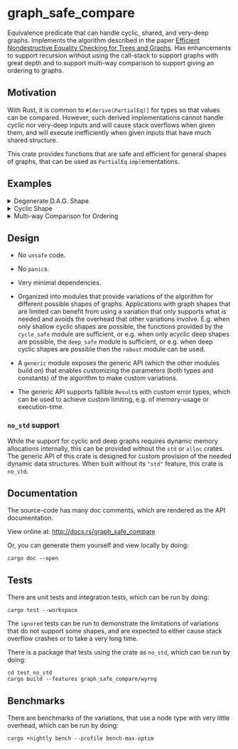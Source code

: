 # graph_safe_compare

Equivalence predicate that can handle cyclic, shared, and very-deep graphs.
Implements the algorithm described in the paper [Efficient Nondestructive
Equality Checking for Trees and
Graphs](https://michaeldadams.org/papers/efficient_equality/).  Has enhancements
to support recursion without using the call-stack to support graphs with great
depth and to support multi-way comparison to support giving an ordering to
graphs.

## Motivation

With Rust, it is common to `#[derive(PartialEq)]` for types so that values can
be compared.  However, such derived implementations cannot handle cyclic nor
very-deep inputs and will cause stack overflows when given them, and will
execute inefficiently when given inputs that have much shared structure.

This crate provides functions that are safe and efficient for general shapes of
graphs, that can be used as `PartialEq` `impl`ementations.

## Examples

<details><summary>Degenerate D.A.G. Shape</summary>

A chain where each pair of `left` and `right` edges of a `My::Branch` reference
the same next `Rc<My>` node.  Without shared-structure detection, it would be
traversed like a perfect binary tree with `2^(depth+1)-2` recursions, but with
the shared-structure detection of this crate, it is traversed with only
`2*depth` recursions.

```rust
use graph_safe_compare::{robust, utils::RefId, Node};
use std::rc::Rc;
use My::*;

#[derive(Eq)]
enum My {
    Leaf { val: i32 },
    Branch { left: Rc<Self>, right: Rc<Self> },
}

impl My {
    fn new_degenerate_shared_structure(depth: usize) -> Self {
        let next = Leaf { val: 1 };
        (0..depth).fold(next, |next, _| {
            let next = Rc::new(next);
            Branch { left: Rc::clone(&next), right: next }
        })
    }
}

impl PartialEq for My {
    fn eq(&self, other: &Self) -> bool { robust::equiv(self, other) }
}

impl Node for &My {
    type Cmp = bool;
    type Id = RefId<Self>;
    type Index = usize;

    fn id(&self) -> Self::Id { RefId(*self) }

    fn amount_edges(&self) -> Self::Index {
        match self {
            Leaf { .. } => 0,
            Branch { .. } => 2,
        }
    }

    fn get_edge(&self, index: &Self::Index) -> Self {
        match (self, index) {
            (Branch { left, .. }, 0) => left,
            (Branch { right, .. }, 1) => right,
            _ => unreachable!(),
        }
    }

    fn equiv_modulo_edges(&self, other: &Self) -> Self::Cmp {
        match (self, other) {
            (Leaf { val: v1 }, Leaf { val: v2 }) => v1 == v2,
            (Branch { .. }, Branch { .. }) => true,
            _ => false,
        }
    }
}

fn main() {
    // A depth that is fast with the `robust` variant of this crate, but that
    // would be infeasible and either take forever, due to the great degree of
    // shared structure, or cause stack overflow, due to the great depth, if
    // another variant were used.
    let depth = 1_000_000;
    let a = My::new_degenerate_shared_structure(depth);
    let b = My::new_degenerate_shared_structure(depth);
    assert!(a == b);

    // Prevent running the drop destructor, to avoid the stack overflow it would
    // cause due to the great depth.  (A real implementation would need a `Drop`
    // designed to properly avoid that.)
    std::mem::forget((a, b));
}
```
</details>

<details><summary>Cyclic Shape</summary>

A very-simple cycle.  Without shared-structure detection, it would infinitely
recurse and overflow the stack, but with the shared-structure detection of this
crate, it does not and it completes efficiently.

The types involved are more complicated, to be able to construct cycles.

```rust
use graph_safe_compare::{cycle_safe, utils::RefId, Node};
use std::{cell::{Ref, RefCell}, rc::Rc};
use Inner::*;

#[derive(Clone)]
struct My(Rc<RefCell<Inner>>);

enum Inner {
    Leaf { val: i32 },
    Branch { left: My, right: My },
}

impl My {
    fn leaf(val: i32) -> Self { My(Rc::new(RefCell::new(Leaf { val }))) }

    fn set_branch(&self, left: My, right: My) {
        *self.0.borrow_mut() = Branch { left, right };
    }

    fn new_cyclic_structure() -> Self {
        let cyc = My::leaf(0);
        cyc.set_branch(My::leaf(1), cyc.clone());
        cyc
    }

    fn inner(&self) -> Ref<'_, Inner> { self.0.borrow() }
}

impl PartialEq for My {
    fn eq(&self, other: &Self) -> bool {
        cycle_safe::equiv(self.clone(), other.clone())
    }
}
impl Eq for My {}

impl Node for My {
    type Cmp = bool;
    type Id = RefId<Rc<RefCell<Inner>>>;
    type Index = u32;

    fn id(&self) -> Self::Id { RefId(Rc::clone(&self.0)) }

    fn amount_edges(&self) -> Self::Index {
        match &*self.inner() {
            Leaf { .. } => 0,
            Branch { .. } => 2,
        }
    }

    fn get_edge(&self, index: &Self::Index) -> Self {
        match (index, &*self.inner()) {
            (0, Branch { left, .. }) => left.clone(),
            (1, Branch { right, .. }) => right.clone(),
            _ => unreachable!(),
        }
    }

    fn equiv_modulo_edges(&self, other: &Self) -> Self::Cmp {
        match (&*self.inner(), &*other.inner()) {
            (Leaf { val: v1 }, Leaf { val: v2 }) => v1 == v2,
            (Branch { .. }, Branch { .. }) => true,
            _ => false,
        }
    }
}

fn main() {
    let a = My::new_cyclic_structure();
    let b = My::new_cyclic_structure();
    assert!(a == b);

    // (A real implementation would need to break the cycles, to allow them to
    // be dropped.)
}
````
</details>

<details><summary>Multi-way Comparison for Ordering</summary>

```rust
use graph_safe_compare::{basic, utils::RefId, Node};
use std::cmp::Ordering;

#[derive(Eq)]
struct My(Vec<i32>);

impl Ord for My {
    fn cmp(&self, other: &Self) -> Ordering { basic::equiv(self, other) }
}
impl PartialOrd for My {
    fn partial_cmp(&self, other: &Self) -> Option<Ordering> {
        Some(self.cmp(other))
    }
}
impl PartialEq for My {
    fn eq(&self, other: &Self) -> bool { self.cmp(other).is_eq() }
}

impl Node for &My {
    type Cmp = Ordering;
    type Id = RefId<Self>;
    type Index = u8;

    fn id(&self) -> Self::Id { RefId(*self) }

    fn amount_edges(&self) -> Self::Index { 0 }

    fn get_edge(&self, _: &Self::Index) -> Self { unreachable!() }

    fn equiv_modulo_edges(&self, other: &Self) -> Self::Cmp {
        self.0.iter().cmp(other.0.iter())
    }
}

fn main() {
    let mut array = [My(vec![1, 2, 3]), My(vec![3]), My(vec![1, 2])];
    array.sort();
    assert!(array == [My(vec![1, 2]), My(vec![1, 2, 3]), My(vec![3])])
}
````
</details>

## Design

- No `unsafe` code.

- No `panic`s.

- Very minimal dependencies.

- Organized into modules that provide variations of the algorithm for different
possible shapes of graphs.  Applications with graph shapes that are limited can
benefit from using a variation that only supports what is needed and avoids the
overhead that other variations involve.  E.g. when only shallow cyclic shapes
are possible, the functions provided by the `cycle_safe` module are sufficient,
or e.g. when only acyclic deep shapes are possible, the `deep_safe` module is
sufficient, or e.g. when deep cyclic shapes are possible then the `robust`
module can be used.

- A `generic` module exposes the generic API (which the other modules build on)
that enables customizing the parameters (both types and constants) of the
algorithm to make custom variations.

- The generic API supports fallible `Result`s with custom error types, which can
be used to achieve custom limiting, e.g. of memory-usage or execution-time.

### `no_std` support

While the support for cyclic and deep graphs requires dynamic memory allocations
internally, this can be provided without the `std` or `alloc` crates.  The
generic API of this crate is designed for custom provision of the needed dynamic
data structures.  When built without its `"std"` feature, this crate is
`no_std`.

## Documentation

The source-code has many doc comments, which are rendered as the API
documentation.

View online at: <http://docs.rs/graph_safe_compare>

Or, you can generate them yourself and view locally by doing:

```shell
cargo doc --open
```

## Tests

There are unit tests and integration tests, which can be run by doing:

```shell
cargo test --workspace
```

The `ignored` tests can be run to demonstrate the limitations of variations that
do not support some shapes, and are expected to either cause stack overflow
crashes or to take a very long time.

There is a package that tests using the crate as `no_std`, which can be run by
doing:

```shell
cd test_no_std
cargo build --features graph_safe_compare/wyrng
```

## Benchmarks

There are benchmarks of the variations, that use a node type with very little
overhead, which can be run by doing:

```shell
cargo +nightly bench --profile bench-max-optim
```
